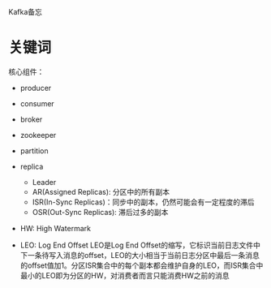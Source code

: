 Kafka备忘

# 关键词

核心组件：
- producer
- consumer
- broker
- zookeeper

- partition
- replica
    - Leader
    - AR(Assigned Replicas): 分区中的所有副本
    - ISR(In-Sync Replicas)：同步中的副本，仍然可能会有一定程度的滞后
    - OSR(Out-Sync Replicas): 滞后过多的副本

- HW: High Watermark
- LEO: Log End Offset LEO是Log End Offset的缩写，它标识当前日志文件中下一条待写入消息的offset，LEO的大小相当于当前日志分区中最后一条消息的offset值加1。分区ISR集合中的每个副本都会维护自身的LEO，而ISR集合中最小的LEO即为分区的HW，对消费者而言只能消费HW之前的消息